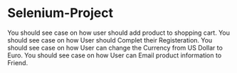 # Selenium-Project
You should see case on how user should add product to shopping cart.
You should see case on how User should Complet their Registeration.
You should see case on how User can change the Currency from US Dollar to Euro.
You should see case on how User can Email product information to Friend. 
